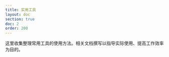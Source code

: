 ```yaml
---
title: 实用工具
layout: doc
section: true
doc: 2
order: 200
---
```


这里收集整理常用工具的使用方法。相关文档撰写以指导实际使用、提高工作效率为目的。